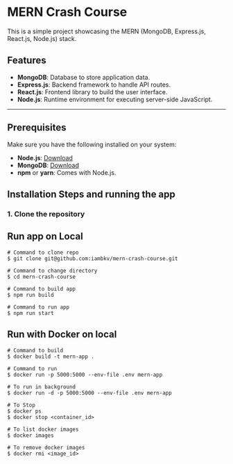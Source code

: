 # MERN Crash Course

This is a simple project showcasing the MERN (MongoDB, Express.js, React.js, Node.js) stack.

## Features

- **MongoDB**: Database to store application data.
- **Express.js**: Backend framework to handle API routes.
- **React.js**: Frontend library to build the user interface.
- **Node.js**: Runtime environment for executing server-side JavaScript.

---

## Prerequisites

Make sure you have the following installed on your system:

- **Node.js**: [Download](https://nodejs.org/)
- **MongoDB**: [Download](https://www.mongodb.com/try/download/community)
- **npm** or **yarn**: Comes with Node.js.

## Installation Steps and running the app

### 1. Clone the repository

## Run app on Local

```Shell
# Command to clone repo
$ git clone git@github.com:iambkv/mern-crash-course.git

# Command to change directory
$ cd mern-crash-course

# Command to build app
$ npm run build

# Command to run app
$ npm run start
```

## Run with Docker on local

```Shell
# Command to build
$ docker build -t mern-app .

# Command to run
$ docker run -p 5000:5000 --env-file .env mern-app

# To run in background
$ docker run -d -p 5000:5000 --env-file .env mern-app

# To Stop
$ docker ps
$ docker stop <container_id>

# To list docker images
$ docker images

# To remove docker images
$ docker rmi <image_id>
```
